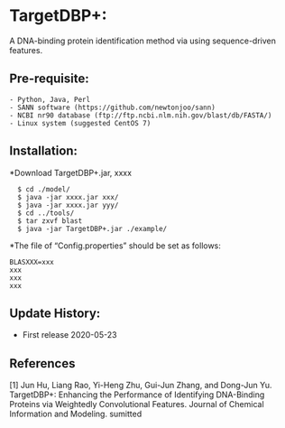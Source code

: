 # TargetDBP+: 
A DNA-binding protein identification method via using sequence-driven features.

## Pre-requisite:
    - Python, Java, Perl
    - SANN software (https://github.com/newtonjoo/sann)
    - NCBI nr90 database (ftp://ftp.ncbi.nlm.nih.gov/blast/db/FASTA/)
    - Linux system (suggested CentOS 7)

## Installation:

*Download TargetDBP+.jar, xxxx 
~~~
  $ cd ./model/
  $ java -jar xxxx.jar xxx/
  $ java -jar xxxx.jar yyy/
  $ cd ../tools/
  $ tar zxvf blast
  $ java -jar TargetDBP+.jar ./example/
~~~

*The file of “Config.properties” should be set as follows:
~~~
BLASXXX=xxx
xxx
xxx
xxx
~~~

## Update History:

- First release 2020-05-23

## References

[1] Jun Hu, Liang Rao, Yi-Heng Zhu, Gui-Jun Zhang, and Dong-Jun Yu. TargetDBP+: Enhancing the Performance of Identifying DNA-Binding Proteins via Weightedly Convolutional Features. Journal of Chemical Information and Modeling. sumitted
